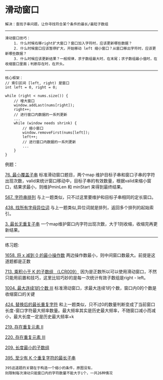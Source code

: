 # 滑动窗口
    解决：查找子串问题，让你寻找符合某个条件的最长/最短子数组
---
    滑动窗口技巧：
        1. 什么时候右移right扩大窗口？窗口加入字符时，应该更新哪些数据？
        2. 什么时候窗口应该暂停扩大，开始移动 left 缩小窗口？从窗口移出字符时，应该更新哪些数据？
        3. 什么时候应该更新结果？一般规律，求子数组最大时，在末尾；求子数组最小值时，在收缩窗口里面；判断存在时，在开头。
---
```
核心框架：
// 索引区间 [left, right) 是窗口
int left = 0, right = 0;

while (right < nums.size()) {
    // 增大窗口
    window.addLast(nums[right]);
    right++;
    // 进行窗口内数据的一系列更新
    ...
    while (window needs shrink) {
        // 缩小窗口
        window.removeFirst(nums[left]);
        left++;
        // 进行窗口内数据的一系列更新
        ...
    }
}
```
例题：

[76. 最小覆盖子串](https://leetcode.cn/problems/minimum-window-substring/description/) 标准滑动窗口题目，两个map 维护目标子串和窗口子串的字符出现次数，valid来统计窗口移动中，目标子串的有效数量，根据valid来缩小窗口，结果求最小，则维护minLen 和 minStart 来得到最终结果。

[567. 字符串排列](https://leetcode.cn/problems/permutation-in-string/description/) 与上一题类似，只不过这里要维护和目标子串相同的定长窗口。

[438. 找所有字母异位词](https://leetcode.cn/problems/find-all-anagrams-in-a-string/description/) 与上一题类似,异位词就是排列，返回多个排列的起始索引。

[3. 最长无重复子串](https://leetcode.cn/problems/longest-substring-without-repeating-characters/description/) 一个map维护窗口内字符出现次数，大于1则收缩，收缩完再更新结果。

---
练习题:

[1658. 将 x 减到 0 的最小操作数](https://leetcode.cn/problems/minimum-operations-to-reduce-x-to-zero/description/) 两边操作数最小，则中间窗口数最大。前提是这道题都是正数

[713. 乘积小于 K 的子数组 （LCR009）](https://leetcode.cn/problems/subarray-product-less-than-k/description/) 因为是正数所以可以使用滑动窗口，不然只能用前置和技巧，这里比较巧妙的是每一次统计有效子数组是right - left。

[1004. 最大连续1的个数 III](https://leetcode.cn/problems/max-consecutive-ones-iii/) 标准滑动窗口，求最大连续1的个数，窗口内0的个数是收缩窗口的关键

[424. 替换后的最长重复字符](https://leetcode.cn/problems/longest-repeating-character-replacement/description/) 和上一题类似，只不过0的数量判断变成了当前窗口长度-窗口字符最大频率数量。最大频率其实是历史最大频率，不随窗口减小而减小，最大长度一定是历史最大频率+k

[219. 存在重复元素 II](https://leetcode.cn/problems/contains-duplicate-ii/description/)

[220. 存在重复元素 III](https://leetcode.cn/problems/contains-duplicate-iii/description/)

[209. 长度最小的子数组](https://leetcode.cn/problems/minimum-size-subarray-sum/description/)

[395. 至少有 K 个重复字符的最长子串](https://leetcode.cn/problems/longest-substring-with-at-least-k-repeating-characters/description/)

    395这道题的关键在于构造一个缩小的条件，原图没有，
    则限制每次滑动只能窗口内的字符数量不能大于i个，一共26种情况
    